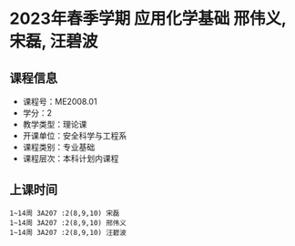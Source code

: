 # 2023年春季学期 应用化学基础 邢伟义, 宋磊, 汪碧波






## 课程信息

- 课程号：ME2008.01
- 学分：2
- 教学类型：理论课
- 开课单位：安全科学与工程系
- 课程类别：专业基础
- 课程层次：本科计划内课程

## 上课时间

```
1~14周 3A207 :2(8,9,10) 宋磊
1~14周 3A207 :2(8,9,10) 邢伟义
1~14周 3A207 :2(8,9,10) 汪碧波
```

